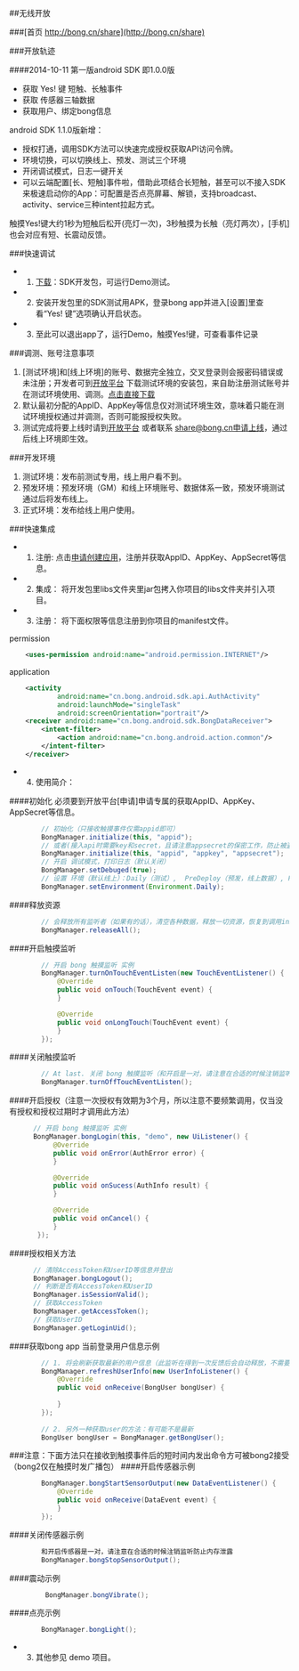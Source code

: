 
##无线开放 

###[首页 http://bong.cn/share](http://bong.cn/share)

###开放轨迹

####2014-10-11 
第一版android SDK 即1.0.0版
- 获取 Yes! 键 短触、长触事件
- 获取 传感器三轴数据
- 获取用户、绑定bong信息

android SDK 1.1.0版新增：
- 授权打通，调用SDK方法可以快速完成授权获取API访问令牌。
- 环境切换，可以切换线上、预发、测试三个环境
- 开闭调试模式，日志一键开关
- 可以云端配置[长、短触]事件啦，借助此项结合长短触，甚至可以不接入SDK来极速启动你的App：可配置是否点亮屏幕、解锁，支持broadcast、activity、service三种intent拉起方式。

触摸Yes!键大约1秒为短触后松开(亮灯一次)，3秒触摸为长触（亮灯两次），[手机]也会对应有短、长震动反馈。

###快速调试

- 1. [下载](http://bong.cn/share/bong-sdk-android.zip)：SDK开发包，可运行Demo测试。
- 2. 安装开发包里的SDK测试用APK，登录bong app并进入[设置]里查看“Yes! 键”选项确认开启状态。
- 3. 至此可以退出app了，运行Demo，触摸Yes!键，可查看事件记录

###调测、账号注意事项
1. [测试环境]和[线上环境]的账号、数据完全独立，交叉登录则会报密码错误或未注册；开发者可到[开放平台](http://www.bong.cn/share/mobile.html)
下载测试环境的安装包，来自助注册测试账号并在测试环境使用、调测。[点击直接下载](http://bongads.b0.upaiyun.com/bong-sdk-android.zip)
2. 默认最初分配的AppID、AppKey等信息仅对测试环境生效，意味着只能在测试环境授权通过并调测，否则可能报授权失败。
3. 测试完成将要上线时请到[开放平台](http://www.bong.cn/share/mobile.html) 或者联系 share@bong.cn申请上线，通过后线上环境即生效。

###开发环境
1. 测试环境：发布前测试专用，线上用户看不到。
2. 预发环境：预发环境（GM）和线上环境账号、数据体系一致，预发环境测试通过后将发布线上。
3. 正式环境：发布给线上用户使用。

###快速集成


- 1. 注册:  点击[申请创建应用](http://bong.cn/share/mobile.html)，注册并获取AppID、AppKey、AppSecret等信息。
- 2. 集成： 将开发包里libs文件夹里jar包拷入你项目的libs文件夹并引入项目。
- 3. 注册： 将下面权限等信息注册到你项目的manifest文件。

permission
```xml
    <uses-permission android:name="android.permission.INTERNET"/>
```
application
```xml
    <activity
            android:name="cn.bong.android.sdk.api.AuthActivity"
            android:launchMode="singleTask"
            android:screenOrientation="portrait"/>
    <receiver android:name="cn.bong.android.sdk.BongDataReceiver">
        <intent-filter>
            <action android:name="cn.bong.android.action.common"/>
        </intent-filter>
    </receiver>
```
- 4. 使用简介：

####初始化
必须要到开放平台[申请]申请专属的获取AppID、AppKey、AppSecret等信息。
```java
        // 初始化（只接收触摸事件仅需appid即可）
        BongManager.initialize(this, "appid");
        // 或者(接入api时需要key和secret，且请注意appsecret的保密工作，防止被盗用)
        BongManager.initialize(this, "appid", "appkey", "appsecret"); 
        // 开启 调试模式，打印日志（默认关闭）
        BongManager.setDebuged(true);
        // 设置 环境（默认线上）：Daily（测试）,  PreDeploy（预发，线上数据）, Product（线上）;
        BongManager.setEnvironment(Environment.Daily);
```

####释放资源

```java
        // 会释放所有监听者（如果有的话），清空各种数据，释放一切资源，恢复到调用initialize方法前的状态。
        BongManager.releaseAll();
```

####开启触摸监听
```java
        // 开启 bong 触摸监听 实例 
        BongManager.turnOnTouchEventListen(new TouchEventListener() {
            @Override
            public void onTouch(TouchEvent event) {
            }

            @Override
            public void onLongTouch(TouchEvent event) {
            }
        });
```

####关闭触摸监听
```java
        // At last. 关闭 bong 触摸监听（和开启是一对，请注意在合适的时候注销监听防止内存泄露）
        BongManager.turnOffTouchEventListen();
```

####开启授权（注意一次授权有效期为3个月，所以注意不要频繁调用，仅当没有授权和授权过期时才调用此方法）
```java
      // 开启 bong 触摸监听 实例 
      BongManager.bongLogin(this, "demo", new UiListener() {
           @Override
           public void onError(AuthError error) {
           }

           @Override
           public void onSucess(AuthInfo result) {
           }

           @Override
           public void onCancel() {
           }
       });
```

####授权相关方法
```java
      // 清除AccessToken和UserID等信息并登出
      BongManager.bongLogout();
      // 判断是否有AccessToken和UserID
      BongManager.isSessionValid();
      // 获取AccessToken
      BongManager.getAccessToken();
      // 获取UserID
      BongManager.getLoginUid();
```

####获取bong app 当前登录用户信息示例 
```java
        // 1. 将会刷新获取最新的用户信息（此监听在得到一次反馈后会自动释放，不需要解显式注销监听）
        BongManager.refreshUserInfo(new UserInfoListener() {
            @Override
            public void onReceive(BongUser bongUser) {
            
            }
        });
        
        // 2. 另外一种获取user的方法：有可能不是最新
        BongUser bongUser = BongManager.getBongUser();
```
###注意：下面方法只在接收到触摸事件后的短时间内发出命令方可被bong2接受（bong2仅在触摸时发广播包）
####开启传感器示例 
```java
        BongManager.bongStartSensorOutput(new DataEventListener() {
            @Override
            public void onReceive(DataEvent event) {
            }
        });
```
####关闭传感器示例 
```java
        和开启传感器是一对，请注意在合适的时候注销监听防止内存泄露
        BongManager.bongStopSensorOutput();
```
####震动示例  
```java
         BongManager.bongVibrate();
```
####点亮示例  
```java
        BongManager.bongLight();
```

- 3. 其他参见 demo 项目。

